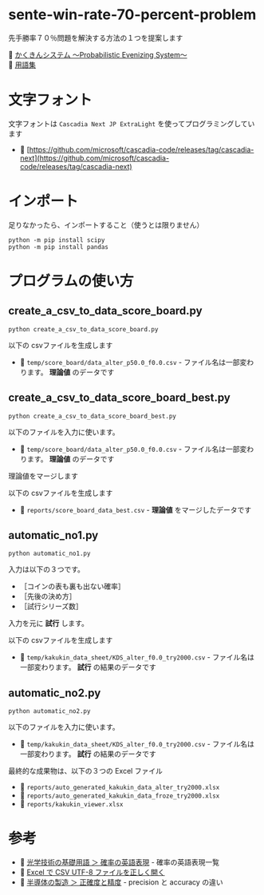# sente-win-rate-70-percent-problem

先手勝率７０％問題を解決する方法の１つを提案します  

📖 [かくきんシステム ～Probabilistic Evenizing System～](./docs/takahashi_satoshi_system.md)  
📖 [用語集](./docs/terms.md)  


# 文字フォント

 文字フォントは `Cascadia Next JP ExtraLight` を使ってプログラミングしています

* 📖 [https://github.com/microsoft/cascadia-code/releases/tag/cascadia-next](https://github.com/microsoft/cascadia-code/releases/tag/cascadia-next)


# インポート

足りなかったら、インポートすること（使うとは限りません）  

```
python -m pip install scipy
python -m pip install pandas
```


# プログラムの使い方


## create_a_csv_to_data_score_board.py

```shell
python create_a_csv_to_data_score_board.py
```

以下の csvファイルを生成します  

* 📄 `temp/score_board/data_alter_p50.0_f0.0.csv` - ファイル名は一部変わります。 **理論値** のデータです


## create_a_csv_to_data_score_board_best.py

```shell
python create_a_csv_to_data_score_board_best.py
```

以下のファイルを入力に使います。  

* 📄 `temp/score_board/data_alter_p50.0_f0.0.csv` - ファイル名は一部変わります。 **理論値** のデータです

理論値をマージします  

以下の csvファイルを生成します  

* 📄 `reports/score_board_data_best.csv` - **理論値** をマージしたデータです


## automatic_no1.py

```shell
python automatic_no1.py
```

入力は以下の３つです。  

* ［コインの表も裏も出ない確率］
* ［先後の決め方］
* ［試行シリーズ数］

入力を元に **試行** します。  

以下の csvファイルを生成します  

* 📄 `temp/kakukin_data_sheet/KDS_alter_f0.0_try2000.csv` - ファイル名は一部変わります。 **試行** の結果のデータです


## automatic_no2.py

```shell
python automatic_no2.py
```

以下のファイルを入力に使います。  

* 📄 `temp/kakukin_data_sheet/KDS_alter_f0.0_try2000.csv` - ファイル名は一部変わります。 **試行** の結果のデータです

最終的な成果物は、以下の３つの Excel ファイル  

* 📄 `reports/auto_generated_kakukin_data_alter_try2000.xlsx`
* 📄 `reports/auto_generated_kakukin_data_froze_try2000.xlsx`
* 📄 `reports/kakukin_viewer.xlsx`


# 参考

* 📖 [光学技術の基礎用語 ＞ 確率の英語表現](https://www.optics-words.com/english_for_science/probability.html) - 確率の英語表現一覧
* 📖 [Excel で CSV UTF-8 ファイルを正しく開く](https://support.microsoft.com/ja-jp/office/excel-%E3%81%A7-csv-utf-8-%E3%83%95%E3%82%A1%E3%82%A4%E3%83%AB%E3%82%92%E6%AD%A3%E3%81%97%E3%81%8F%E9%96%8B%E3%81%8F-8a935af5-3416-4edd-ba7e-3dfd2bc4a032)
* 📖 [半導体の製造 ＞ 正確度と精度](https://www.hitachi-hightech.com/jp/ja/knowledge/semiconductor/room/manufacturing/accuracy-precision.html) - precision と accuracy の違い
